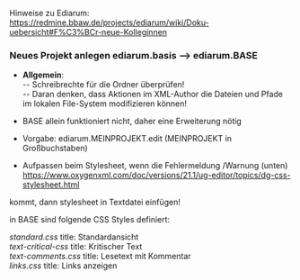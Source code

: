 Hinweise zu Ediarum:    
https://redmine.bbaw.de/projects/ediarum/wiki/Doku-uebersicht#F%C3%BCr-neue-Kolleginnen   

### Neues Projekt anlegen ediarum.basis --> ediarum.BASE    
- **Allgemein**:    
-- Schreibrechte für die Ordner überprüfen!       
-- Daran denken, dass Aktionen im XML-Author die Dateien und Pfade im lokalen File-System modifizieren können!     

- BASE allein funktioniert nicht, daher eine Erweiterung nötig    
- Vorgabe: ediarum.MEINPROJEKT.edit (MEINPROJEKT in Großbuchstaben)       
- Aufpassen beim Stylesheet, wenn die Fehlermeldung /Warnung (unten)        
https://www.oxygenxml.com/doc/versions/21.1/ug-editor/topics/dg-css-stylesheet.html

kommt, dann stylesheet in Textdatei einfügen!     

in BASE sind folgende CSS Styles definiert:   

*standard.css*        title: Standardansicht    
*text-critical-css*   title: Kritischer Text   
*text-comments.css*   title: Lesetext mit Kommentar    
*links.css*           title: Links anzeigen    
